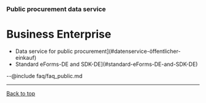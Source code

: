 ### Public procurement data service
# Business Enterprise

- Data service for public procurement](#datenservice-öffentlicher-einkauf)
- Standard eForms-DE and SDK-DE](#standard-eForms-DE-and-SDK-DE)

--@include faq/faq_public.md

---
[Back to top](#frequently-asked-questions)